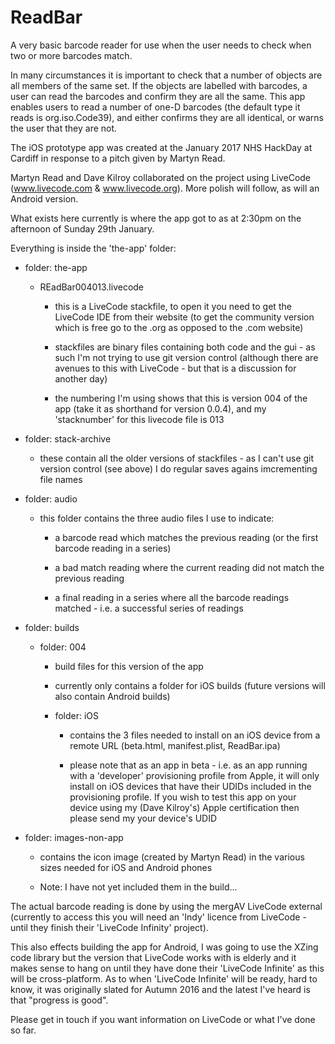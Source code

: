 # ReadBar
A very basic barcode reader for use when the user needs to check when two or more barcodes match.

In many circumstances it is important to check that a number of objects are all members of the same set. If the objects are labelled with barcodes, a user can read the barcodes and confirm they are all the same. This app enables users to read a number of one-D barcodes (the default type it reads is org.iso.Code39), and either confirms they are all identical, or warns the user that they are not.

The iOS prototype app was created at the January 2017 NHS HackDay at Cardiff in response to a pitch given by Martyn Read.

Martyn Read and Dave Kilroy collaborated on the project using LiveCode (www.livecode.com & www.livecode.org). More polish will follow, as will an Android version.

What exists here currently is where the app got to as at 2:30pm on the afternoon of Sunday 29th January.

Everything is inside the 'the-app' folder:

- folder: the-app

    -   REadBar004013.livecode

        -   this is a LiveCode stackfile, to open it you need to get the LiveCode IDE from their website (to get the community version which is free go to the .org as opposed to the .com website)

        -   stackfiles are binary files containing both code and the gui - as such I'm not trying to use git version control (although there are avenues to this with LiveCode - but that is a discussion for another day)

        -   the numbering I'm using shows that this is version 004 of the app (take it as shorthand for version 0.0.4), and my 'stacknumber' for this livecode file is 013

- folder: stack-archive

    -   these contain all the older versions of stackfiles - as I can't use git version control (see above) I do regular saves agains imcrementing file names


- folder: audio

    -   this folder contains the three audio files I use to indicate:

        -   a barcode read which matches the previous reading (or the first barcode reading in a series)

        -   a bad match reading where the current reading did not match the previous reading

        -   a final reading in a series where all the barcode readings matched - i.e. a successful series of readings

- folder: builds

    -   folder: 004

        -   build files for this version of the app

        -   currently only contains a folder for iOS builds (future versions will also contain Android builds)

        -   folder: iOS

            -   contains the 3 files needed to install on an iOS device from a remote URL (beta.html, manifest.plist, ReadBar.ipa)

            -   please note that as an app in beta - i.e. as an app running with a 'developer' provisioning profile from Apple, it will only install on iOS devices that have their UDIDs included in the provisioning profile. If you wish to test this app on your device using my (Dave Kilroy's) Apple certification then please send my your device's UDID

- folder: images-non-app

    -   contains the icon image (created by Martyn Read) in the various sizes needed for iOS and Android phones

    -   Note: I have not yet included them in the build...

The actual barcode reading is done by using the mergAV LiveCode external (currently to access this you will need an 'Indy' licence from LiveCode - until they finish their 'LiveCode Infinity' project).

This also effects building the app for Android, I was going to use the XZing code library but the version that LiveCode works with is elderly and it makes sense to hang on until they have done their 'LiveCode Infinite' as this will be cross-platform. As to when 'LiveCode Infinite' will be ready, hard to know, it was originally slated for Autumn 2016 and the latest I've heard is that "progress is good".

Please get in touch if you want information on LiveCode or what I've done so far.
